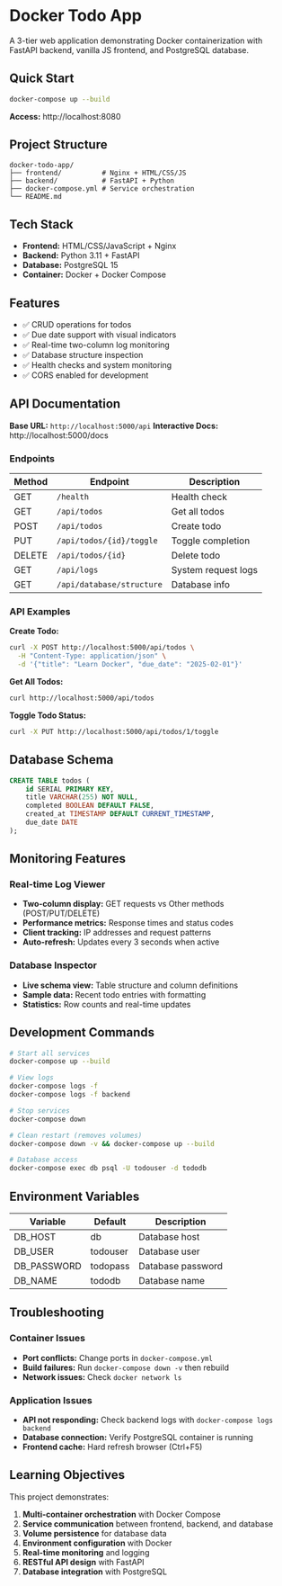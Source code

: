 # Docker Todo App

A 3-tier web application demonstrating Docker containerization with FastAPI backend, vanilla JS frontend, and PostgreSQL database.

## Quick Start

```bash
docker-compose up --build
```

**Access:** http://localhost:8080

## Project Structure

```
docker-todo-app/
├── frontend/          # Nginx + HTML/CSS/JS
├── backend/           # FastAPI + Python
├── docker-compose.yml # Service orchestration
└── README.md
```

## Tech Stack

- **Frontend:** HTML/CSS/JavaScript + Nginx
- **Backend:** Python 3.11 + FastAPI
- **Database:** PostgreSQL 15
- **Container:** Docker + Docker Compose

## Features

- ✅ CRUD operations for todos
- ✅ Due date support with visual indicators
- ✅ Real-time two-column log monitoring
- ✅ Database structure inspection
- ✅ Health checks and system monitoring
- ✅ CORS enabled for development

## API Documentation

**Base URL:** `http://localhost:5000/api`
**Interactive Docs:** http://localhost:5000/docs

### Endpoints

| Method | Endpoint | Description |
|--------|----------|-------------|
| GET | `/health` | Health check |
| GET | `/api/todos` | Get all todos |
| POST | `/api/todos` | Create todo |
| PUT | `/api/todos/{id}/toggle` | Toggle completion |
| DELETE | `/api/todos/{id}` | Delete todo |
| GET | `/api/logs` | System request logs |
| GET | `/api/database/structure` | Database info |

### API Examples

**Create Todo:**
```bash
curl -X POST http://localhost:5000/api/todos \
  -H "Content-Type: application/json" \
  -d '{"title": "Learn Docker", "due_date": "2025-02-01"}'
```

**Get All Todos:**
```bash
curl http://localhost:5000/api/todos
```

**Toggle Todo Status:**
```bash
curl -X PUT http://localhost:5000/api/todos/1/toggle
```

## Database Schema

```sql
CREATE TABLE todos (
    id SERIAL PRIMARY KEY,
    title VARCHAR(255) NOT NULL,
    completed BOOLEAN DEFAULT FALSE,
    created_at TIMESTAMP DEFAULT CURRENT_TIMESTAMP,
    due_date DATE
);
```

## Monitoring Features

### Real-time Log Viewer
- **Two-column display:** GET requests vs Other methods (POST/PUT/DELETE)
- **Performance metrics:** Response times and status codes
- **Client tracking:** IP addresses and request patterns
- **Auto-refresh:** Updates every 3 seconds when active

### Database Inspector
- **Live schema view:** Table structure and column definitions
- **Sample data:** Recent todo entries with formatting
- **Statistics:** Row counts and real-time updates

## Development Commands

```bash
# Start all services
docker-compose up --build

# View logs
docker-compose logs -f
docker-compose logs -f backend

# Stop services
docker-compose down

# Clean restart (removes volumes)
docker-compose down -v && docker-compose up --build

# Database access
docker-compose exec db psql -U todouser -d tododb
```

## Environment Variables

| Variable | Default | Description |
|----------|---------|-------------|
| DB_HOST | db | Database host |
| DB_USER | todouser | Database user |
| DB_PASSWORD | todopass | Database password |
| DB_NAME | tododb | Database name |

## Troubleshooting

### Container Issues
- **Port conflicts:** Change ports in `docker-compose.yml`
- **Build failures:** Run `docker-compose down -v` then rebuild
- **Network issues:** Check `docker network ls`

### Application Issues
- **API not responding:** Check backend logs with `docker-compose logs backend`
- **Database connection:** Verify PostgreSQL container is running
- **Frontend cache:** Hard refresh browser (Ctrl+F5)

## Learning Objectives

This project demonstrates:
1. **Multi-container orchestration** with Docker Compose
2. **Service communication** between frontend, backend, and database
3. **Volume persistence** for database data
4. **Environment configuration** with Docker
5. **Real-time monitoring** and logging
6. **RESTful API design** with FastAPI
7. **Database integration** with PostgreSQL